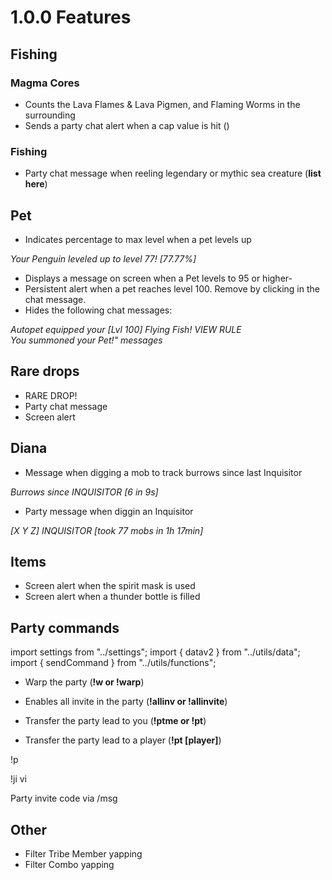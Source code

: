 # 1.0.0 Features

## Fishing

### Magma Cores

- Counts the Lava Flames & Lava Pigmen, and Flaming Worms in the surrounding
- Sends a party chat alert when a cap value is hit ()

### Fishing

- Party chat message when reeling legendary or mythic sea creature (**list here**)

## Pet

- Indicates percentage to max level when a pet levels up

*Your Penguin leveled up to level 77! [77.77%]*

- Displays a message on screen when a Pet levels to 95 or higher-
- Persistent alert when a pet reaches level 100. Remove by clicking in the chat message.
- Hides the following chat messages:

*Autopet equipped your [Lvl 100] Flying Fish! VIEW RULE*\
*You summoned your Pet!" messages*

## Rare drops

- RARE DROP!
- Party chat message
- Screen alert

## Diana

- Message when digging a mob to track burrows since last Inquisitor

*Burrows since INQUISITOR [6 in 9s]*

- Party message when diggin an Inquisitor

*[X Y Z] INQUISITOR [took 77 mobs in 1h 17min]*

## Items

- Screen alert when the spirit mask is used
- Screen alert when a thunder bottle is filled

## Party commands

import settings from "../settings";
import { datav2 } from "../utils/data";
import { sendCommand } from "../utils/functions";

- Warp the party (**!w or !warp**)

- Enables all invite in the party (**!allinv or !allinvite**)

- Transfer the party lead to you (**!ptme or !pt**)

- Transfer the party lead to a player (**!pt [player]**)

!p

!ji vi

Party invite code via /msg

## Other

- Filter Tribe Member yapping
- Filter Combo yapping